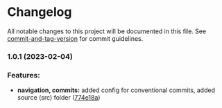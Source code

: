 # Changelog

All notable changes to this project will be documented in this file. See [commit-and-tag-version](https://github.com/absolute-version/commit-and-tag-version) for commit guidelines.

### 1.0.1 (2023-02-04)


### Features:

* **navigation, commits:** added config for conventional commits, added source (src) folder ([774e18a](https://github.com/MobDev-org/expo-template/commit/774e18a24288d130dab3cc2a9a38b92e9e4b7e31))
